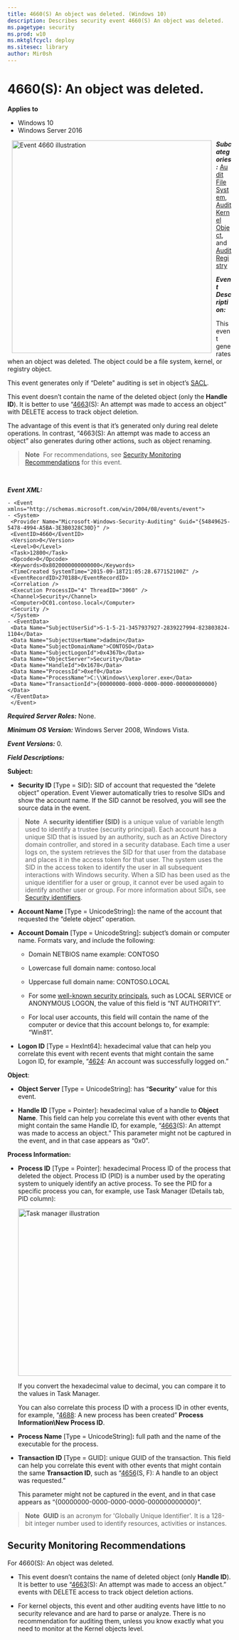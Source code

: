 ```yaml
---
title: 4660(S) An object was deleted. (Windows 10)
description: Describes security event 4660(S) An object was deleted.
ms.pagetype: security
ms.prod: w10
ms.mktglfcycl: deploy
ms.sitesec: library
author: Mir0sh
---
```


# 4660(S): An object was deleted.

**Applies to**
-   Windows 10
-   Windows Server 2016


<img src="images/event-4660.png" alt="Event 4660 illustration" width="449" height="477" hspace="10" align="left" />

***Subcategories:***&nbsp;[Audit File System](audit-file-system.md), [Audit Kernel Object](audit-kernel-object.md), and [Audit Registry](audit-registry.md)

***Event Description:***

This event generates when an object was deleted. The object could be a file system, kernel, or registry object.

This event generates only if “Delete" auditing is set in object’s [SACL](https://msdn.microsoft.com/en-us/library/windows/desktop/aa374872(v=vs.85).aspx).

This event doesn’t contain the name of the deleted object (only the **Handle ID**). It is better to use “[4663](event-4663.md)(S): An attempt was made to access an object” with DELETE access to track object deletion.

The advantage of this event is that it’s generated only during real delete operations. In contrast, “4663(S): An attempt was made to access an object” also generates during other actions, such as object renaming.

> **Note**&nbsp;&nbsp;For recommendations, see [Security Monitoring Recommendations](#security-monitoring-recommendations) for this event.

<br clear="all">

***Event XML:***
```
- <Event xmlns="http://schemas.microsoft.com/win/2004/08/events/event">
- <System>
 <Provider Name="Microsoft-Windows-Security-Auditing" Guid="{54849625-5478-4994-A5BA-3E3B0328C30D}" /> 
 <EventID>4660</EventID> 
 <Version>0</Version> 
 <Level>0</Level> 
 <Task>12800</Task> 
 <Opcode>0</Opcode> 
 <Keywords>0x8020000000000000</Keywords> 
 <TimeCreated SystemTime="2015-09-18T21:05:28.677152100Z" /> 
 <EventRecordID>270188</EventRecordID> 
 <Correlation /> 
 <Execution ProcessID="4" ThreadID="3060" /> 
 <Channel>Security</Channel> 
 <Computer>DC01.contoso.local</Computer> 
 <Security /> 
 </System>
- <EventData>
 <Data Name="SubjectUserSid">S-1-5-21-3457937927-2839227994-823803824-1104</Data> 
 <Data Name="SubjectUserName">dadmin</Data> 
 <Data Name="SubjectDomainName">CONTOSO</Data> 
 <Data Name="SubjectLogonId">0x4367b</Data> 
 <Data Name="ObjectServer">Security</Data> 
 <Data Name="HandleId">0x1678</Data> 
 <Data Name="ProcessId">0xef0</Data> 
 <Data Name="ProcessName">C:\\Windows\\explorer.exe</Data> 
 <Data Name="TransactionId">{00000000-0000-0000-0000-000000000000}</Data> 
 </EventData>
 </Event>

```

***Required Server Roles:*** None.

***Minimum OS Version:*** Windows Server 2008, Windows Vista.

***Event Versions:*** 0.

***Field Descriptions:***

**Subject:**

-   **Security ID** \[Type = SID\]**:** SID of account that requested the “delete object” operation. Event Viewer automatically tries to resolve SIDs and show the account name. If the SID cannot be resolved, you will see the source data in the event.

> **Note**&nbsp;&nbsp;A **security identifier (SID)** is a unique value of variable length used to identify a trustee (security principal). Each account has a unique SID that is issued by an authority, such as an Active Directory domain controller, and stored in a security database. Each time a user logs on, the system retrieves the SID for that user from the database and places it in the access token for that user. The system uses the SID in the access token to identify the user in all subsequent interactions with Windows security. When a SID has been used as the unique identifier for a user or group, it cannot ever be used again to identify another user or group. For more information about SIDs, see [Security identifiers](security-identifiers.md).

-   **Account Name** \[Type = UnicodeString\]**:** the name of the account that requested the “delete object” operation.

-   **Account Domain** \[Type = UnicodeString\]**:** subject’s domain or computer name. Formats vary, and include the following:

    -   Domain NETBIOS name example: CONTOSO

    -   Lowercase full domain name: contoso.local

    -   Uppercase full domain name: CONTOSO.LOCAL

    -   For some [well-known security principals](https://support.microsoft.com/en-us/kb/243330), such as LOCAL SERVICE or ANONYMOUS LOGON, the value of this field is “NT AUTHORITY”.

    -   For local user accounts, this field will contain the name of the computer or device that this account belongs to, for example: “Win81”.

-   **Logon ID** \[Type = HexInt64\]**:** hexadecimal value that can help you correlate this event with recent events that might contain the same Logon ID, for example, “[4624](event-4624.md): An account was successfully logged on.”

**Object**:

-   **Object Server** \[Type = UnicodeString\]: has “**Security**” value for this event.

-   **Handle ID** \[Type = Pointer\]: hexadecimal value of a handle to **Object Name**. This field can help you correlate this event with other events that might contain the same Handle ID, for example, “[4663](event-4663.md)(S): An attempt was made to access an object.” This parameter might not be captured in the event, and in that case appears as “0x0”.

**Process Information:**

-   **Process ID** \[Type = Pointer\]: hexadecimal Process ID of the process that deleted the object. Process ID (PID) is a number used by the operating system to uniquely identify an active process. To see the PID for a specific process you can, for example, use Task Manager (Details tab, PID column):

    <img src="images/task-manager.png" alt="Task manager illustration" width="585" height="375" />

    If you convert the hexadecimal value to decimal, you can compare it to the values in Task Manager.

    You can also correlate this process ID with a process ID in other events, for example, “[4688](event-4688.md): A new process has been created” **Process Information\\New Process ID**.

-   **Process Name** \[Type = UnicodeString\]**:** full path and the name of the executable for the process.

<!-- -->

-   **Transaction ID** \[Type = GUID\]: unique GUID of the transaction. This field can help you correlate this event with other events that might contain the same **Transaction ID**, such as “[4656](event-4656.md)(S, F): A handle to an object was requested.”

    This parameter might not be captured in the event, and in that case appears as “{00000000-0000-0000-0000-000000000000}”.

> **Note**&nbsp;&nbsp;**GUID** is an acronym for 'Globally Unique Identifier'. It is a 128-bit integer number used to identify resources, activities or instances.

## Security Monitoring Recommendations

For 4660(S): An object was deleted.

-   This event doesn’t contains the name of deleted object (only **Handle ID**). It is better to use “[4663](event-4663.md)(S): An attempt was made to access an object.” events with DELETE access to track object deletion actions.

-   For kernel objects, this event and other auditing events have little to no security relevance and are hard to parse or analyze. There is no recommendation for auditing them, unless you know exactly what you need to monitor at the Kernel objects level.

